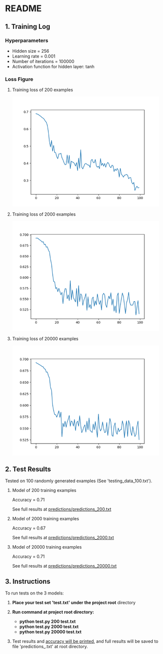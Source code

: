 # README

## 1. Training Log

### Hyperparameters

- Hidden size = 256
- Learning rate = 0.001
- Number of iterations = 100000
- Activation function for hidden layer: tanh

### Loss Figure

1. Training loss  of 200 examples

   <img src="./images/examples_200.png" alt="examples_200" style="zoom:80%;" />

2. Training loss  of 2000 examples

   <img src="./images/examples_2000.png" alt="examples_2000" style="zoom:80%;" />

3. Training loss  of 20000 examples

   <img src="./images/examples_20000.png" alt="examples_20000" style="zoom:80%;" />

## 2. Test Results

Tested on 100 randomly generated examples (See 'testing_data_100.txt').

1. Model of 200 training examples

   Accuracy = 0.71

   See full results at [predictions/predictions_200.txt](predictions/predictions_200.txt)

2. Model of 2000 training examples

   Accuracy = 0.67

   See full results at [predictions/predictions_2000.txt](predictions/predictions_2000.txt)

3. Model of 20000 training examples

   Accuracy = 0.71

   See full results at [predictions/predictions_20000.txt](predictions/predictions_20000.txt)

## 3. Instructions

To run tests on the 3 models:

1. **Place your test set 'test.txt' under the project root** directory

2. **Run command at project root directory:**
   - **python test.py 200 test.txt**
   - **python test.py 2000 test.txt**
   - **python test.py 20000 test.txt**
3. Test results and <u>accuracy will be printed</u>, and full results will be saved to file 'predictions_<numberofexamples>.txt' at root directory.
